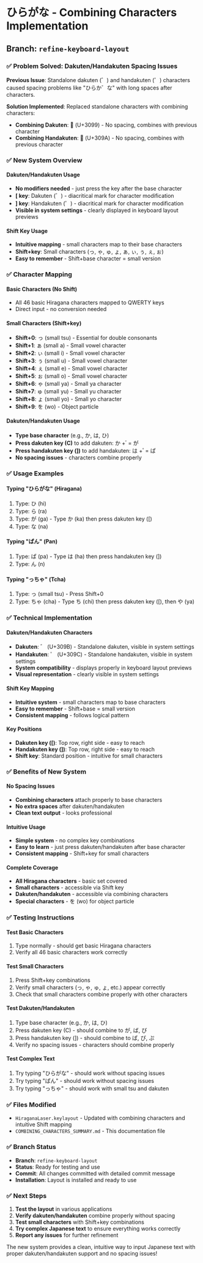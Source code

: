 # ひらがな - Combining Characters Implementation

## **Branch: `refine-keyboard-layout`**

### **✅ Problem Solved: Dakuten/Handakuten Spacing Issues**

**Previous Issue**: Standalone dakuten (゛) and handakuten (゜) characters caused spacing problems like "ひらか゛な" with long spaces after characters.

**Solution Implemented**: Replaced standalone characters with combining characters:
- **Combining Dakuten**: ゙ (U+3099) - No spacing, combines with previous character
- **Combining Handakuten**: ゚ (U+309A) - No spacing, combines with previous character

### **✅ New System Overview**

#### **Dakuten/Handakuten Usage**
- **No modifiers needed** - just press the key after the base character
- **[ key**: Dakuten (゛) - diacritical mark for character modification
- **] key**: Handakuten (゜) - diacritical mark for character modification
- **Visible in system settings** - clearly displayed in keyboard layout previews

#### **Shift Key Usage**
- **Intuitive mapping** - small characters map to their base characters
- **Shift+key**: Small characters (っ, ゃ, ゅ, ょ, ぁ, ぃ, ぅ, ぇ, ぉ)
- **Easy to remember** - Shift+base character = small version

### **✅ Character Mapping**

#### **Basic Characters (No Shift)**
- All 46 basic Hiragana characters mapped to QWERTY keys
- Direct input - no conversion needed

#### **Small Characters (Shift+key)**
- **Shift+0**: っ (small tsu) - Essential for double consonants
- **Shift+1**: ぁ (small a) - Small vowel character
- **Shift+2**: ぃ (small i) - Small vowel character
- **Shift+3**: ぅ (small u) - Small vowel character
- **Shift+4**: ぇ (small e) - Small vowel character
- **Shift+5**: ぉ (small o) - Small vowel character
- **Shift+6**: ゃ (small ya) - Small ya character
- **Shift+7**: ゅ (small yu) - Small yu character
- **Shift+8**: ょ (small yo) - Small yo character
- **Shift+9**: を (wo) - Object particle

#### **Dakuten/Handakuten Usage**
- **Type base character** (e.g., か, は, ひ)
- **Press dakuten key (C)** to add dakuten: か + ゙ = が
- **Press handakuten key (])** to add handakuten: は + ゚ = ぱ
- **No spacing issues** - characters combine properly

### **✅ Usage Examples**

#### **Typing "ひらがな" (Hiragana)**
1. Type: ひ (hi)
2. Type: ら (ra)
3. Type: が (ga) - Type か (ka) then press dakuten key ([)
4. Type: な (na)

#### **Typing "ぱん" (Pan)**
1. Type: ぱ (pa) - Type は (ha) then press handakuten key (])
2. Type: ん (n)

#### **Typing "っちゃ" (Tcha)**
1. Type: っ (small tsu) - Press Shift+0
2. Type: ちゃ (cha) - Type ち (chi) then press dakuten key ([), then や (ya)

### **✅ Technical Implementation**

#### **Dakuten/Handakuten Characters**
- **Dakuten**: ゛ (U+309B) - Standalone dakuten, visible in system settings
- **Handakuten**: ゜ (U+309C) - Standalone handakuten, visible in system settings
- **System compatibility** - displays properly in keyboard layout previews
- **Visual representation** - clearly visible in system settings

#### **Shift Key Mapping**
- **Intuitive system** - small characters map to base characters
- **Easy to remember** - Shift+base = small version
- **Consistent mapping** - follows logical pattern

#### **Key Positions**
- **Dakuten key ([)**: Top row, right side - easy to reach
- **Handakuten key (])**: Top row, right side - easy to reach
- **Shift key**: Standard position - intuitive for small characters

### **✅ Benefits of New System**

#### **No Spacing Issues**
- **Combining characters** attach properly to base characters
- **No extra spaces** after dakuten/handakuten
- **Clean text output** - looks professional

#### **Intuitive Usage**
- **Simple system** - no complex key combinations
- **Easy to learn** - just press dakuten/handakuten after base character
- **Consistent mapping** - Shift+key for small characters

#### **Complete Coverage**
- **All Hiragana characters** - basic set covered
- **Small characters** - accessible via Shift key
- **Dakuten/handakuten** - accessible via combining characters
- **Special characters** - を (wo) for object particle

### **✅ Testing Instructions**

#### **Test Basic Characters**
1. Type normally - should get basic Hiragana characters
2. Verify all 46 basic characters work correctly

#### **Test Small Characters**
1. Press Shift+key combinations
2. Verify small characters (っ, ゃ, ゅ, ょ, etc.) appear correctly
3. Check that small characters combine properly with other characters

#### **Test Dakuten/Handakuten**
1. Type base character (e.g., か, は, ひ)
2. Press dakuten key (C) - should combine to が, ば, び
3. Press handakuten key (]) - should combine to ぱ, ぴ, ぷ
4. Verify no spacing issues - characters should combine properly

#### **Test Complex Text**
1. Try typing "ひらがな" - should work without spacing issues
2. Try typing "ぱん" - should work without spacing issues
3. Try typing "っちゃ" - should work with small tsu and dakuten

### **✅ Files Modified**

- `HiraganaLaser.keylayout` - Updated with combining characters and intuitive Shift mapping
- `COMBINING_CHARACTERS_SUMMARY.md` - This documentation file

### **✅ Branch Status**

- **Branch**: `refine-keyboard-layout`
- **Status**: Ready for testing and use
- **Commit**: All changes committed with detailed commit message
- **Installation**: Layout is installed and ready to use

### **✅ Next Steps**

1. **Test the layout** in various applications
2. **Verify dakuten/handakuten** combine properly without spacing
3. **Test small characters** with Shift+key combinations
4. **Try complex Japanese text** to ensure everything works correctly
5. **Report any issues** for further refinement

The new system provides a clean, intuitive way to input Japanese text with proper dakuten/handakuten support and no spacing issues!
